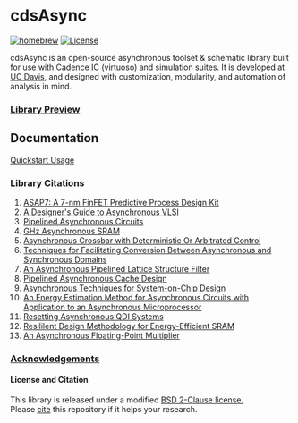 # cdsAsync
[![homebrew](https://img.shields.io/badge/Homebrew-v0.97.0-0000ff.svg?style=plastic)](README.md)
[![License](https://img.shields.io/badge/License-BSD-ff0000.svg?style=plastic)](LICENSE)

cdsAsync is an open-source asynchronous toolset & schematic library built for use with Cadence IC (virtuoso) and simulation suites.
It is developed at [UC Davis](http://www.ece.ucdavis.edu/), and designed with customization, modularity, and automation of analysis in mind.

### [Library Preview](https://ucdrstdenis.github.io/cdsAsync/Documentation/Preview.pdf#page=1&zoom=100)

## Documentation
[Quickstart Usage](Documentation/Quickstart.md)  

### Library Citations 
1.  [ASAP7: A 7-nm FinFET Predictive Process Design Kit](http://www.sciencedirect.com/science/article/pii/S002626921630026X)
2.  [A Designer's Guide to Asynchronous VLSI](https://www.amazon.com/Designers-Guide-Asynchronous-VLSI/dp/0521872448/ref=mt_hardcover)
3.  [Pipelined Asynchronous Circuits](http://authors.library.caltech.edu/26834/5/CSTR1998.pdf)
4.  [GHz Asynchronous SRAM](http://ieeexplore.ieee.org/document/5010339)
5.  [Asynchronous Crossbar with Deterministic Or Arbitrated Control](https://www.google.com/patents/US7274709)
6.  [Techniques for Facilitating Conversion Between Asynchronous and Synchronous Domains](https://www.google.com/patents/US6961863)
7.  [An Asynchronous Pipelined Lattice Structure Filter](http://ieeexplore.ieee.org/document/656301/)
8.  [Pipelined Asynchronous Cache Design](http://authors.library.caltech.edu/26919/3/tr_thesis.pdf)
9.  [Asynchronous Techniques for System-on-Chip Design](http://www.async.caltech.edu/Pubs/PDF/2006_ieee_soc.pdf)
10.  [An Energy Estimation Method for Asynchronous Circuits with Application to an Asynchronous Microprocessor](http://ieeexplore.ieee.org/document/999207/)
11. [Resetting Asynchronous QDI Systems](http://thesis.library.caltech.edu/7968/1/thesis.pdf)
12. [Resililent Design Methodology for Energy-Efficient SRAM](https://pdfs.semanticscholar.org/f47a/1d50447301f56ee9ffc17fe7ec7c67e33357.pdf?_ga=2.140428275.1186140395.1499304491-1962221572.1498409188)
13. [An Asynchronous Floating-Point Multiplier](http://ieeexplore.ieee.org/document/6243886/)


### [Acknowledgements](Documentation/Acknowledge.md)

#### License and Citation
This library is released under a modified [BSD 2-Clause license.](LICENSE)  
Please [cite](Documentation/Citation.md) this repository if it helps your research.
